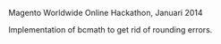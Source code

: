 Magento Worldwide Online Hackathon, Januari 2014

Implementation of bcmath to get rid of rounding errors.
